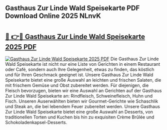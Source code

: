 ## Gasthaus Zur Linde Wald Speisekarte PDF Download Online 2025 NLnvK

# <h2><a href="http://gc8ouo.nevu.top/?p=Gasthaus+Zur+Linde+Wald+Speisekarte">🔗 👉🔴 Gasthaus Zur Linde Wald Speisekarte 2025 PDF</a></h2>

[![Gasthaus Zur Linde Wald Speisekarte 2025 PDF](https://i.imgur.com/dBaPXMq.png)](http://gc8ouo.nevu.top/?p=Gasthaus+Zur+Linde+Wald+Speisekarte)
Die Gasthaus Zur Linde Wald Speisekarte ist nicht nur eine Liste von Gerichten in einem Restaurant oder Café, sondern auch Ihre Gelegenheit, etwas zu finden, das köstlich und für Ihren Geschmack geeignet ist. Unsere Gasthaus Zur Linde Wald Speisekarte bietet eine große Auswahl an leichten und frischen Salaten, die mit frischem Gemüse und Obst zubereitet werden. Für diejenigen, die Fleisch bevorzugen, bieten wir eine Auswahl an Gerichten auf der Gasthaus Zur Linde Wald Speisekarte an: Rindfleisch, Schweinefleisch, Huhn und Fisch. Unseren Auserwählten bieten wir Gourmet-Gerichte wie Schaschlik und Steak an, die bei lebendem Feuer zubereitet werden. Unsere Gasthaus Zur Linde Wald Speisekarte bietet eine große Auswahl an Desserts, von traditionellen Torten und Kuchen bis hin zu exquisiten Crème Brûlée und Schokoladenkapsel-Desserts.
